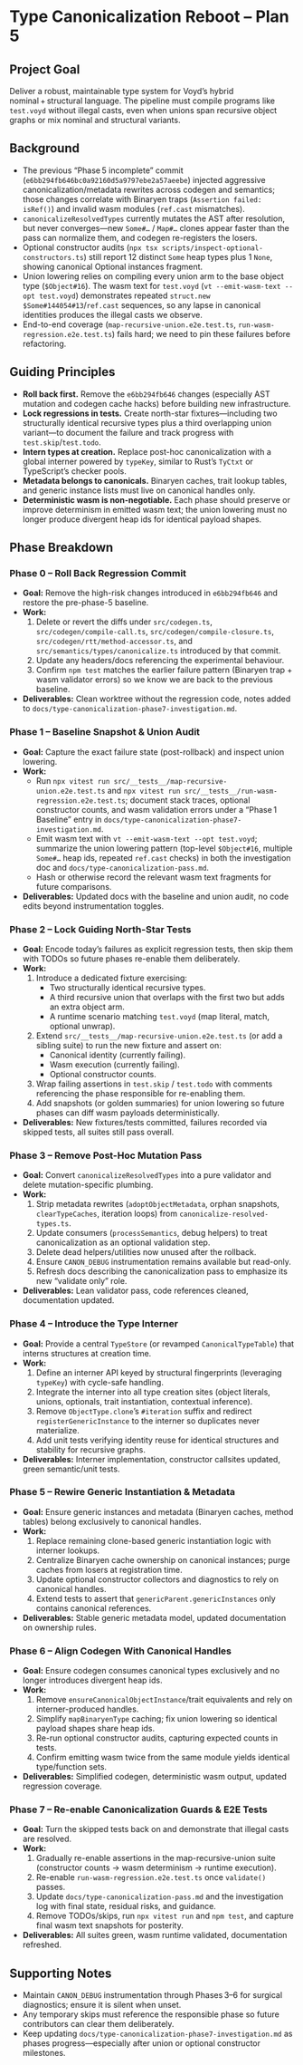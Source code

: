 # Type Canonicalization Reboot – Plan 5

## Project Goal
Deliver a robust, maintainable type system for Voyd’s hybrid nominal + structural language. The pipeline must compile programs like `test.voyd` without illegal casts, even when unions span recursive object graphs or mix nominal and structural variants.

## Background
- The previous “Phase 5 incomplete” commit (`e6bb294fb646bc0a92160d5a9797ebe2a57aeebe`) injected aggressive canonicalization/metadata rewrites across codegen and semantics; those changes correlate with Binaryen traps (`Assertion failed: isRef()`) and invalid wasm modules (`ref.cast` mismatches).
- `canonicalizeResolvedTypes` currently mutates the AST after resolution, but never converges—new `Some#…` / `Map#…` clones appear faster than the pass can normalize them, and codegen re-registers the losers.
- Optional constructor audits (`npx tsx scripts/inspect-optional-constructors.ts`) still report 12 distinct `Some` heap types plus 1 `None`, showing canonical Optional instances fragment.
- Union lowering relies on compiling every union arm to the base object type (`$Object#16`). The wasm text for `test.voyd` (`vt --emit-wasm-text --opt test.voyd`) demonstrates repeated `struct.new $Some#144054#13`/`ref.cast` sequences, so any lapse in canonical identities produces the illegal casts we observe.
- End-to-end coverage (`map-recursive-union.e2e.test.ts`, `run-wasm-regression.e2e.test.ts`) fails hard; we need to pin these failures before refactoring.

## Guiding Principles
- **Roll back first.** Remove the `e6bb294fb646` changes (especially AST mutation and codegen cache hacks) before building new infrastructure.
- **Lock regressions in tests.** Create north-star fixtures—including two structurally identical recursive types plus a third overlapping union variant—to document the failure and track progress with `test.skip`/`test.todo`.
- **Intern types at creation.** Replace post-hoc canonicalization with a global interner powered by `typeKey`, similar to Rust’s `TyCtxt` or TypeScript’s checker pools.
- **Metadata belongs to canonicals.** Binaryen caches, trait lookup tables, and generic instance lists must live on canonical handles only.
- **Deterministic wasm is non-negotiable.** Each phase should preserve or improve determinism in emitted wasm text; the union lowering must no longer produce divergent heap ids for identical payload shapes.

## Phase Breakdown

### Phase 0 – Roll Back Regression Commit
- **Goal:** Remove the high-risk changes introduced in `e6bb294fb646` and restore the pre-phase-5 baseline.
- **Work:**
  1. Delete or revert the diffs under `src/codegen.ts`, `src/codegen/compile-call.ts`, `src/codegen/compile-closure.ts`, `src/codegen/rtt/method-accessor.ts`, and `src/semantics/types/canonicalize.ts` introduced by that commit.
  2. Update any headers/docs referencing the experimental behaviour.
  3. Confirm `npm test` matches the earlier failure pattern (Binaryen trap + wasm validator errors) so we know we are back to the previous baseline.
- **Deliverables:** Clean worktree without the regression code, notes added to `docs/type-canonicalization-phase7-investigation.md`.

### Phase 1 – Baseline Snapshot & Union Audit
- **Goal:** Capture the exact failure state (post-rollback) and inspect union lowering.
- **Work:**
  - Run `npx vitest run src/__tests__/map-recursive-union.e2e.test.ts` and `npx vitest run src/__tests__/run-wasm-regression.e2e.test.ts`; document stack traces, optional constructor counts, and wasm validation errors under a “Phase 1 Baseline” entry in `docs/type-canonicalization-phase7-investigation.md`.
  - Emit wasm text with `vt --emit-wasm-text --opt test.voyd`; summarize the union lowering pattern (top-level `$Object#16`, multiple `Some#…` heap ids, repeated `ref.cast` checks) in both the investigation doc and `docs/type-canonicalization-pass.md`.
  - Hash or otherwise record the relevant wasm text fragments for future comparisons.
- **Deliverables:** Updated docs with the baseline and union audit, no code edits beyond instrumentation toggles.

### Phase 2 – Lock Guiding North-Star Tests
- **Goal:** Encode today’s failures as explicit regression tests, then skip them with TODOs so future phases re-enable them deliberately.
- **Work:**
  1. Introduce a dedicated fixture exercising:
     - Two structurally identical recursive types.
     - A third recursive union that overlaps with the first two but adds an extra object arm.
     - A runtime scenario matching `test.voyd` (map literal, match, optional unwrap).
  2. Extend `src/__tests__/map-recursive-union.e2e.test.ts` (or add a sibling suite) to run the new fixture and assert on:
     - Canonical identity (currently failing).
     - Wasm execution (currently failing).
     - Optional constructor counts.
  3. Wrap failing assertions in `test.skip` / `test.todo` with comments referencing the phase responsible for re-enabling them.
  4. Add snapshots (or golden summaries) for union lowering so future phases can diff wasm payloads deterministically.
- **Deliverables:** New fixtures/tests committed, failures recorded via skipped tests, all suites still pass overall.

### Phase 3 – Remove Post-Hoc Mutation Pass
- **Goal:** Convert `canonicalizeResolvedTypes` into a pure validator and delete mutation-specific plumbing.
- **Work:**
  1. Strip metadata rewrites (`adoptObjectMetadata`, orphan snapshots, `clearTypeCaches`, iteration loops) from `canonicalize-resolved-types.ts`.
  2. Update consumers (`processSemantics`, debug helpers) to treat canonicalization as an optional validation step.
  3. Delete dead helpers/utilities now unused after the rollback.
  4. Ensure `CANON_DEBUG` instrumentation remains available but read-only.
  5. Refresh docs describing the canonicalization pass to emphasize its new “validate only” role.
- **Deliverables:** Lean validator pass, code references cleaned, documentation updated.

### Phase 4 – Introduce the Type Interner
- **Goal:** Provide a central `TypeStore` (or revamped `CanonicalTypeTable`) that interns structures at creation time.
- **Work:**
  1. Define an interner API keyed by structural fingerprints (leveraging `typeKey`) with cycle-safe handling.
  2. Integrate the interner into all type creation sites (object literals, unions, optionals, trait instantiation, contextual inference).
  3. Remove `ObjectType.clone`’s `#iteration` suffix and redirect `registerGenericInstance` to the interner so duplicates never materialize.
  4. Add unit tests verifying identity reuse for identical structures and stability for recursive graphs.
- **Deliverables:** Interner implementation, constructor callsites updated, green semantic/unit tests.

### Phase 5 – Rewire Generic Instantiation & Metadata
- **Goal:** Ensure generic instances and metadata (Binaryen caches, method tables) belong exclusively to canonical handles.
- **Work:**
  1. Replace remaining clone-based generic instantiation logic with interner lookups.
  2. Centralize Binaryen cache ownership on canonical instances; purge caches from losers at registration time.
  3. Update optional constructor collectors and diagnostics to rely on canonical handles.
  4. Extend tests to assert that `genericParent.genericInstances` only contains canonical references.
- **Deliverables:** Stable generic metadata model, updated documentation on ownership rules.

### Phase 6 – Align Codegen With Canonical Handles
- **Goal:** Ensure codegen consumes canonical types exclusively and no longer introduces divergent heap ids.
- **Work:**
  1. Remove `ensureCanonicalObjectInstance`/trait equivalents and rely on interner-produced handles.
  2. Simplify `mapBinaryenType` caching; fix union lowering so identical payload shapes share heap ids.
  3. Re-run optional constructor audits, capturing expected counts in tests.
  4. Confirm emitting wasm twice from the same module yields identical type/function sets.
- **Deliverables:** Simplified codegen, deterministic wasm output, updated regression coverage.

### Phase 7 – Re-enable Canonicalization Guards & E2E Tests
- **Goal:** Turn the skipped tests back on and demonstrate that illegal casts are resolved.
- **Work:**
  1. Gradually re-enable assertions in the map-recursive-union suite (constructor counts → wasm determinism → runtime execution).
  2. Re-enable `run-wasm-regression.e2e.test.ts` once `validate()` passes.
  3. Update `docs/type-canonicalization-pass.md` and the investigation log with final state, residual risks, and guidance.
  4. Remove TODOs/skips, run `npx vitest run` and `npm test`, and capture final wasm text snapshots for posterity.
- **Deliverables:** All suites green, wasm runtime validated, documentation refreshed.

## Supporting Notes
- Maintain `CANON_DEBUG` instrumentation through Phases 3–6 for surgical diagnostics; ensure it is silent when unset.
- Any temporary skips must reference the responsible phase so future contributors can clear them deliberately.
- Keep updating `docs/type-canonicalization-phase7-investigation.md` as phases progress—especially after union or optional constructor milestones.
